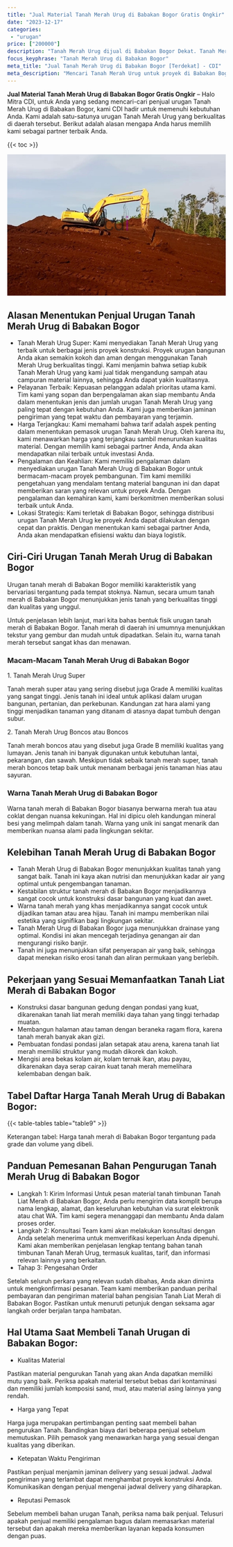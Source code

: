 ```yaml
---
title: "Jual Material Tanah Merah Urug di Babakan Bogor Gratis Ongkir"
date: "2023-12-17"
categories:
 - "urugan"
price: ["200000"]
description: "Tanah Merah Urug dijual di Babakan Bogor Dekat. Tanah Merah Urug ini sering digunakan dalam proyek konstruksi sebagai bahan urugan yang berkualitas dan tepat guna. Kontak kami untuk mendapatkan informasi lebih lanjut."
focus_keyphrase: "Tanah Merah Urug di Babakan Bogor"
meta_title: "Jual Tanah Merah Urug di Babakan Bogor [Terdekat] - CDI"
meta_description: "Mencari Tanah Merah Urug untuk proyek di Babakan Bogor? Kami memiliki Tanah Merah Urug berkualitas untuk penimbunan lahan. Dapatkan penawaran terbaik sekarang."
---
```


**Jual Material Tanah Merah Urug di Babakan Bogor Gratis Ongkir** – Halo Mitra CDI, untuk Anda yang sedang mencari-cari penjual urugan Tanah Merah Urug di Babakan Bogor, kami CDI hadir untuk memenuhi kebutuhan Anda. Kami adalah satu-satunya urugan Tanah Merah Urug yang berkualitas di daerah tersebut. Berikut adalah alasan mengapa Anda harus memilih kami sebagai partner terbaik Anda.

{{< toc >}}

![Jual Material Tanah Merah Urug di Babakan Bogor Gratis Ongkir](/images/tanah/tanah-urug-27.jpg)

## Alasan Menentukan Penjual Urugan Tanah Merah Urug di Babakan Bogor

*   Tanah Merah Urug Super: Kami menyediakan Tanah Merah Urug yang terbaik untuk berbagai jenis proyek konstruksi. Proyek urugan bangunan Anda akan semakin kokoh dan aman dengan menggunakan Tanah Merah Urug berkualitas tinggi. Kami menjamin bahwa setiap kubik Tanah Merah Urug yang kami jual tidak mengandung sampah atau campuran material lainnya, sehingga Anda dapat yakin kualitasnya.
*   Pelayanan Terbaik: Kepuasan pelanggan adalah prioritas utama kami. Tim kami yang sopan dan berpengalaman akan siap membantu Anda dalam menentukan jenis dan jumlah urugan Tanah Merah Urug yang paling tepat dengan kebutuhan Anda. Kami juga memberikan jaminan pengiriman yang tepat waktu dan pembayaran yang terjamin.
*   Harga Terjangkau: Kami memahami bahwa tarif adalah aspek penting dalam menentukan pemasok urugan Tanah Merah Urug. Oleh karena itu, kami menawarkan harga yang terjangkau sambil menurunkan kualitas material. Dengan memilih kami sebagai partner Anda, Anda akan mendapatkan nilai terbaik untuk investasi Anda.
*   Pengalaman dan Keahlian: Kami memiliki pengalaman dalam menyediakan urugan Tanah Merah Urug di Babakan Bogor untuk bermacam-macam proyek pembangunan. Tim kami memiliki pengetahuan yang mendalam tentang material bangunan ini dan dapat memberikan saran yang relevan untuk proyek Anda. Dengan pengalaman dan kemahiran kami, kami berkomitmen memberikan solusi terbaik untuk Anda.
*   Lokasi Strategis: Kami terletak di Babakan Bogor, sehingga distribusi urugan Tanah Merah Urug ke proyek Anda dapat dilakukan dengan cepat dan praktis. Dengan menentukan kami sebagai partner Anda, Anda akan mendapatkan efisiensi waktu dan biaya logistik. 

## Ciri-Ciri Urugan Tanah Merah Urug di Babakan Bogor

Urugan tanah merah di Babakan Bogor memiliki karakteristik yang bervariasi tergantung pada tempat stoknya. Namun, secara umum tanah merah di Babakan Bogor menunjukkan jenis tanah yang berkualitas tinggi dan kualitas yang unggul.

Untuk penjelasan lebih lanjut, mari kita bahas bentuk fisik urugan tanah merah di Babakan Bogor. Tanah merah di daerah ini umumnya menunjukkan tekstur yang gembur dan mudah untuk dipadatkan. Selain itu, warna tanah merah tersebut sangat khas dan menawan.

### Macam-Macam Tanah Merah Urug di Babakan Bogor

1\. Tanah Merah Urug Super

Tanah merah super atau yang sering disebut juga Grade A memiliki kualitas yang sangat tinggi. Jenis tanah ini ideal untuk aplikasi dalam urugan bangunan, pertanian, dan perkebunan. Kandungan zat hara alami yang tinggi menjadikan tanaman yang ditanam di atasnya dapat tumbuh dengan subur.

2\. Tanah Merah Urug Boncos atau Boncos

Tanah merah boncos atau yang disebut juga Grade B memiliki kualitas yang lumayan. Jenis tanah ini banyak digunakan untuk kebutuhan lantai, pekarangan, dan sawah. Meskipun tidak sebaik tanah merah super, tanah merah boncos tetap baik untuk menanam berbagai jenis tanaman hias atau sayuran.

### Warna Tanah Merah Urug di Babakan Bogor

Warna tanah merah di Babakan Bogor biasanya berwarna merah tua atau coklat dengan nuansa kekuningan. Hal ini dipicu oleh kandungan mineral besi yang melimpah dalam tanah. Warna yang unik ini sangat menarik dan memberikan nuansa alami pada lingkungan sekitar.

## Kelebihan Tanah Merah Urug di Babakan Bogor

*   Tanah Merah Urug di Babakan Bogor menunjukkan kualitas tanah yang sangat baik. Tanah ini kaya akan nutrisi dan menunjukkan kadar air yang optimal untuk pengembangan tanaman.
*   Kestabilan struktur tanah merah di Babakan Bogor menjadikannya sangat cocok untuk konstruksi dasar bangunan yang kuat dan awet.
*   Warna tanah merah yang khas menjadikannya sangat cocok untuk dijadikan taman atau area hijau. Tanah ini mampu memberikan nilai estetika yang signifikan bagi lingkungan sekitar.
*   Tanah Merah Urug di Babakan Bogor juga menunjukkan drainase yang optimal. Kondisi ini akan mencegah terjadinya genangan air dan mengurangi risiko banjir.
*   Tanah ini juga menunjukkan sifat penyerapan air yang baik, sehingga dapat menekan risiko erosi tanah dan aliran permukaan yang berlebih.

## Pekerjaan yang Sesuai Memanfaatkan Tanah Liat Merah di Babakan Bogor

*   Konstruksi dasar bangunan gedung dengan pondasi yang kuat, dikarenakan tanah liat merah memiliki daya tahan yang tinggi terhadap muatan.
*   Membangun halaman atau taman dengan beraneka ragam flora, karena tanah merah banyak akan gizi.
*   Pembuatan fondasi pondasi jalan setapak atau arena, karena tanah liat merah memiliki struktur yang mudah dikorek dan kokoh.
*   Mengisi area bekas kolam air, kolam ternak ikan, atau payau, dikarenakan daya serap cairan kuat tanah merah memelihara kelembaban dengan baik.

## Tabel Daftar Harga Tanah Merah Urug di Babakan Bogor:

{{< table-tables table="table9" >}}

Keterangan tabel: Harga tanah merah di Babakan Bogor tergantung pada grade dan volume yang dibeli.

## Panduan Pemesanan Bahan Pengurugan Tanah Merah Urug di Babakan Bogor

*   Langkah 1: Kirim Informasi
Untuk pesan material tanah timbunan Tanah Liat Merah di Babakan Bogor, Anda perlu mengirim data komplit berupa nama lengkap, alamat, dan keseluruhan kebutuhan via surat elektronik atau chat WA. Tim kami segera menanggapi dan membantu Anda dalam proses order.
*   Langkah 2: Konsultasi
Team kami akan melakukan konsultasi dengan Anda setelah menerima untuk memverifikasi keperluan Anda dipenuhi. Kami akan memberikan penjelasan lengkap tentang bahan tanah timbunan Tanah Merah Urug, termasuk kualitas, tarif, dan informasi relevan lainnya yang berkaitan.
*   Tahap 3: Pengesahan Order

Setelah seluruh perkara yang relevan sudah dibahas, Anda akan diminta untuk mengkonfirmasi pesanan. Team kami memberikan panduan perihal pembayaran dan pengiriman material bahan pengisian Tanah Liat Merah di Babakan Bogor. Pastikan untuk menuruti petunjuk dengan seksama agar langkah order berjalan tanpa hambatan.

## Hal Utama Saat Membeli Tanah Urugan di Babakan Bogor:

*   Kualitas Material

Pastikan material pengurukan Tanah yang akan Anda dapatkan memiliki mutu yang baik. Periksa apakah material tersebut bebas dari kontaminasi dan memiliki jumlah komposisi sand, mud, atau material asing lainnya yang rendah.
*   Harga yang Tepat

Harga juga merupakan pertimbangan penting saat membeli bahan pengurukan Tanah. Bandingkan biaya dari beberapa penjual sebelum memutuskan. Pilih pemasok yang menawarkan harga yang sesuai dengan kualitas yang diberikan.
*   Ketepatan Waktu Pengiriman

Pastikan penjual menjamin jaminan delivery yang sesuai jadwal. Jadwal pengiriman yang terlambat dapat menghambat proyek konstruksi Anda. Komunikasikan dengan penjual mengenai jadwal delivery yang diharapkan.
*   Reputasi Pemasok

Sebelum membeli bahan urugan Tanah, periksa nama baik penjual. Telusuri apakah penjual memiliki pengalaman bagus dalam memasarkan material tersebut dan apakah mereka memberikan layanan kepada konsumen dengan puas.